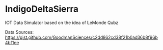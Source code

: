 # IndigoDeltaSierra
IOT Data Simulator based on the idea of LeMonde Qubz

Data Sources:
https://gist.github.com/GoodmanSciences/c2dd862cd38f21b0ad36b8f96b4bf1ee


